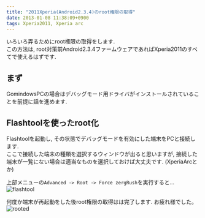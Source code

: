 ```yaml
---
title: "2011Xperia(Android2.3.4)のroot権限の取得"
date: 2013-01-08 11:38:09+0900
tags: Xperia2011, Xperia arc
---
```

いろいろ弄るためにroot権限の取得をします.  
この方法は, root対策前Android2.3.4ファームウェアであればXperia2011のすべてで使えるはずです.

## まず

GomindowsPCの場合はデバッグモード用ドライバがインストールされていることを前提に話を進めます.

## Flashtoolを使ったroot化

Flashtoolを起動し, その状態でデバッグモードを有効にした端末をPCと接続します.  
ここで接続した端末の種類を選択するウィンドウが出ると思いますが, 接続した端末が一覧にない場合は適当なものを選択しておけば大丈夫です. (XperiaArcとか)

上部メニューの`Advanced -> Root -> Force zergRush`を実行すると...  
![flashtool](https://lh5.googleusercontent.com/-erk4RgZS1SM/UZdFbxrieZI/AAAAAAAACJA/dMDl96BkKs8/s640/flashtool.png)


何度か端末が再起動をした後root権限の取得はは完了します. お疲れ様でした。  
![rooted](https://lh6.googleusercontent.com/-AA3TAJaAGC8/UZc__JWurbI/AAAAAAAACIw/W9wj3qjXzJQ/s640/IMG_0518.JPG)
